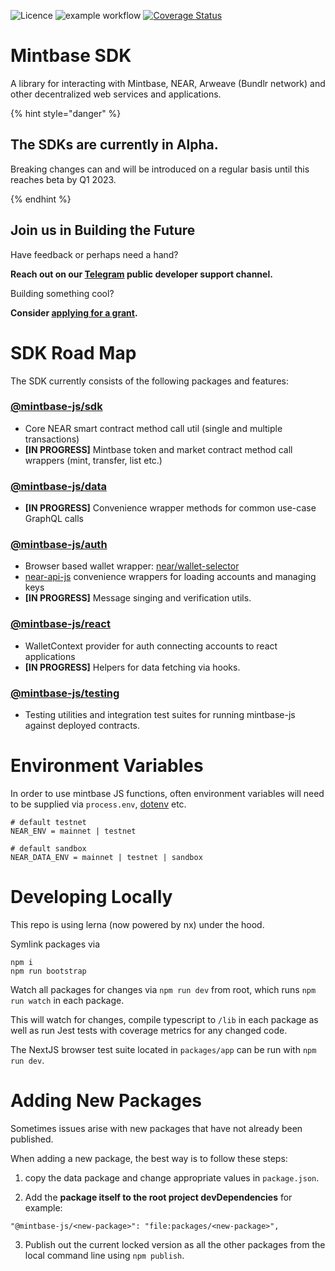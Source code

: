 ![Licence](https://img.shields.io/badge/license-MIT-blue.svg) ![example workflow](https://github.com/Mintbase/mintbase-js/actions/workflows/ci.yml/badge.svg) [![Coverage Status](https://coveralls.io/repos/github/Mintbase/mintbase-js/badge.svg?branch=add-wallet-selector)](https://coveralls.io/github/Mintbase/mintbase-js?branch=add-wallet-selector)

# Mintbase SDK

A library for interacting with Mintbase, NEAR, Arweave (Bundlr network) and other decentralized web services and applications.

{% hint style="danger" %}
## The SDKs are currently in Alpha.
Breaking changes can and will be introduced on a regular basis until this reaches beta by Q1 2023.

{% endhint %}


## Join us in Building the Future

Have feedback or perhaps need a hand?

**Reach out on our [Telegram](https://t.me/mintdev) public developer support channel.**

Building something cool?

**Consider [applying for a grant](https://github.com/Mintbase/Grants-Program).**

# SDK Road Map

The SDK currently consists of the following packages and features:

### [@mintbase-js/sdk](packages/sdk)
 - Core NEAR smart contract method call util (single and multiple transactions)
 - **[IN PROGRESS]** Mintbase token and market contract method call wrappers (mint, transfer, list etc.)

### [@mintbase-js/data](packages/data)
  - **[IN PROGRESS]** Convenience wrapper methods for common use-case GraphQL calls

### [@mintbase-js/auth](packages/auth/)

 - Browser based wallet wrapper: [near/wallet-selector](https://github.com/near/wallet-selector/)
 - [near-api-js](https://github.com/near/near-api-js) convenience wrappers for loading accounts and managing keys
 - **[IN PROGRESS]** Message singing and verification utils.

### [@mintbase-js/react](packages/react)
  - WalletContext provider for auth connecting accounts to react applications
  - **[IN PROGRESS]** Helpers for data fetching via hooks.

### [@mintbase-js/testing](packages/testing)
  - Testing utilities and integration test suites for running mintbase-js against deployed contracts.


# Environment Variables

In order to use mintbase JS functions, often environment variables will need to be supplied via `process.env`, [dotenv](https://www.npmjs.com/package/dotenv) etc.

```
# default testnet
NEAR_ENV = mainnet | testnet

# default sandbox
NEAR_DATA_ENV = mainnet | testnet | sandbox
```


# Developing Locally

This repo is using lerna (now powered by nx) under the hood.

Symlink packages via

```
npm i
npm run bootstrap
```

Watch all packages for changes via `npm run dev` from root, which runs `npm run watch` in each package.

This will watch for changes, compile typescript to `/lib` in each package as well as run Jest tests with coverage metrics for any changed code.

The NextJS browser test suite located in `packages/app` can be run with `npm run dev`.

# Adding New Packages

Sometimes issues arise with new packages that have not already been published.

When adding a new package, the best way is to follow these steps:

1. copy the data package and change appropriate values in `package.json`.

2. Add the **package itself to the root project devDependencies** for example:
```
"@mintbase-js/<new-package>": "file:packages/<new-package>",
```

3. Publish out the current locked version as all the other packages from the local command line using `npm publish`.